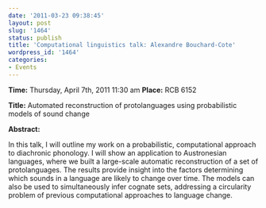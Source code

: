 ```yaml
---
date: '2011-03-23 09:38:45'
layout: post
slug: '1464'
status: publish
title: 'Computational linguistics talk: Alexandre Bouchard-Cote'
wordpress_id: '1464'
categories:
- Events
---
```


**Time:** Thursday, April 7th, 2011 11:30 am
**Place:** RCB 6152

**Title:** Automated reconstruction of protolanguages using probabilistic models of sound change

**Abstract:**



In this talk, I will outline my work on a probabilistic, computational approach to diachronic phonology. I will show an application to Austronesian languages, where we built a large-scale automatic reconstruction of a set of protolanguages. The results provide insight into the factors determining which sounds in a language are likely to change over time. The models can also be used to simultaneously infer cognate sets, addressing a circularity problem of previous computational approaches to language change.

